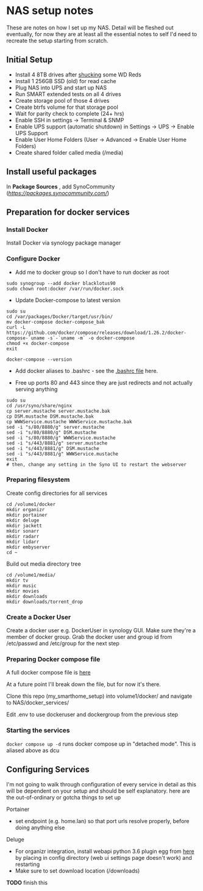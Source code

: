 # **NAS setup notes**
These are notes on how I set up my NAS. Detail will be fleshed out eventually, for now they are at least all the essential notes to self I'd need to recreate the setup starting from scratch.

## Initial Setup

- Install 4 8TB drives after [shucking](https://theinventory.com/drive-shucking-a-cheaper-way-to-fill-your-nas-1828843337) some WD Reds
- Install 1 256GB SSD (old) for read cache
- Plug NAS into UPS and start up NAS
- Run SMART extended tests on all 4 drives
- Create storage pool of those 4 drives
- Create btrfs volume for that storage pool
- Wait for parity check to complete (24+ hrs)
- Enable SSH in settings -> Terminal & SNMP
- Enable UPS support (automatic shutdown) in Settings -> UPS -> Enable UPS Support
- Enable User Home Folders (User -> Advanced -> Enable User Home Folders)
- Create shared folder called media (/media)

## Install useful packages

In **Package Sources** , add SynoCommunity (*https://packages.synocommunity.com/*)

## Preparation for docker services

### Install Docker

Install Docker via synology package manager

### Configure Docker

- Add me to docker group so I don't have to run docker as root

```
sudo synogroup --add docker blacklotus90
sudo chown root:docker /var/run/docker.sock
```

- Update Docker-compose to latest version

```
sudo su
cd /var/packages/Docker/target/usr/bin/
mv docker-compose docker-compose_bak
curl -L https://github.com/docker/compose/releases/download/1.26.2/docker-compose-`uname -s`-`uname -m` -o docker-compose
chmod +x docker-compose
exit

docker-compose --version
```

- Add docker aliases to .bashrc - see the [.bashrc file](example_bashrc.sh) here. 

- Free up ports 80 and 443 since they are just redirects and not actually serving anything

```
sudo su
cd /usr/syno/share/nginx
cp server.mustache server.mustache.bak
cp DSM.mustache DSM.mustache.bak
cp WWWService.mustache WWWService.mustache.bak
sed -i "s/80/8880/g" server.mustache
sed -i "s/80/8880/g" DSM.mustache
sed -i "s/80/8880/g" WWWService.mustache
sed -i "s/443/8881/g" server.mustache
sed -i "s/443/8881/g" DSM.mustache
sed -i "s/443/8881/g" WWWService.mustache
exit
# then, change any setting in the Syno UI to restart the webserver
```

### Preparing filesystem

Create config directories for all services

```
cd /volume1/docker
mkdir organizr
mkdir portainer
mkdir deluge
mkdir jackett
mkdir sonarr
mkdir radarr
mkdir lidarr
mkdir embyserver
cd ~
```

Build out media directory tree

```
cd /volume1/media/
mkdir tv
mkdir music
mkdir movies
mkdir downloads
mkdir downloads/torrent_drop
```

### Create a Docker User

Create a docker user e.g. DockerUser in synology GUI. Make sure they're a member of docker group. Grab the docker user and group id from /etc/passwd and /etc/group for the next step

### Preparing Docker compose file

A full docker compose file is [here](docker_services/docker_compose.yml)

At a future point I'll break down the file, but for now it's there.

Clone this repo (my_smarthome_setup) into volume1/docker/ and navigate to NAS/docker_services/

Edit .env to use dockeruser and dockergroup from the previous step

### Starting the services

`docker compose up -d` runs docker compose up in "detached mode". This is aliased above as dcu

## Configuring Services

I'm not going to walk through configuration of every service in detail as this will be dependent on your setup and should be self explanatory. here are the out-of-ordinary or gotcha things to set up

Portainer

- set endpoint (e.g. home.lan) so that port urls resolve properly, before doing anything else

Deluge

- For organizr integration, install webapi python 3.6 plugin egg from [here](https://github.com/idlesign/deluge-webapi/tree/master/dist) by placing in config directory (web ui settings page doesn't work) and restarting
- Make sure to set download location (/downloads)

**TODO** finish this
